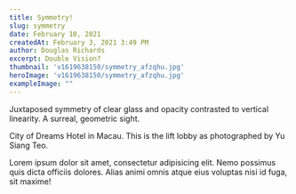 ```yaml
---
title: Symmetry!
slug: symmetry
date: February 10, 2021
createdAt: February 3, 2021 3:49 PM
author: Douglas Richards
excerpt: Double Vision?
thumbnail: 'v1619638150/symmetry_afzqhu.jpg'
heroImage: 'v1619638150/symmetry_afzqhu.jpg'
exampleImage: ""
---
```


Juxtaposed symmetry of clear glass and opacity contrasted to vertical linearity. A surreal, geometric sight.

City of Dreams Hotel in Macau. This is the lift lobby as photographed by Yu Siang Teo.

Lorem ipsum dolor sit amet, consectetur adipisicing elit. Nemo possimus quis dicta officiis dolores. Alias animi omnis atque eius voluptas nisi id fuga, sit maxime!
